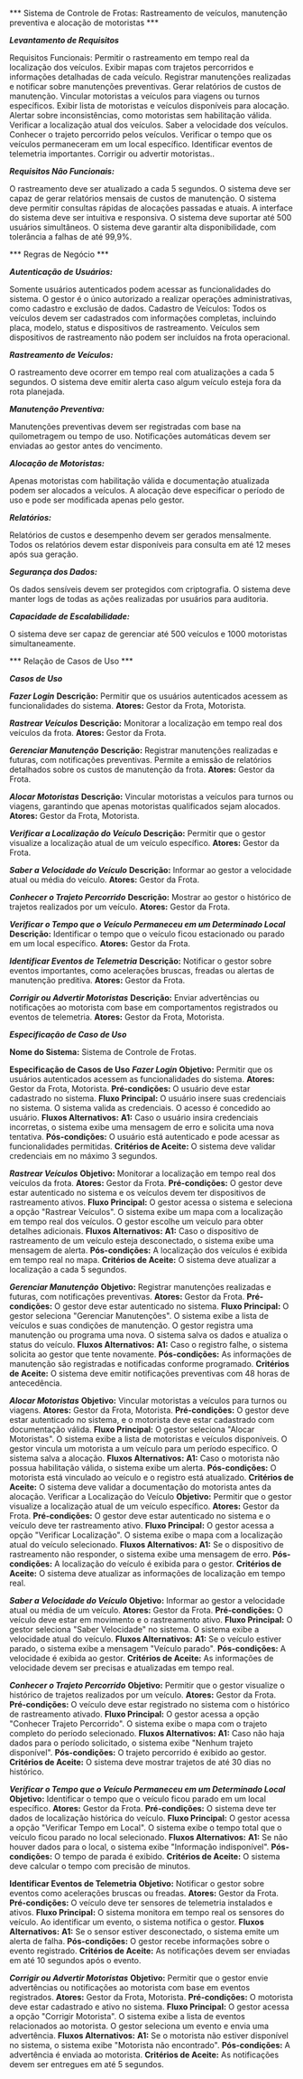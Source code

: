 *** Sistema de Controle de Frotas: Rastreamento de veículos, manutenção preventiva e alocação de motoristas ***

***Levantamento de Requisitos***

Requisitos Funcionais:
Permitir o rastreamento em tempo real da localização dos veículos.
Exibir mapas com trajetos percorridos e informações detalhadas de cada veículo.
Registrar manutenções realizadas e notificar sobre manutenções preventivas.
Gerar relatórios de custos de manutenção.
Vincular motoristas a veículos para viagens ou turnos específicos.
Exibir lista de motoristas e veículos disponíveis para alocação.
Alertar sobre inconsistências, como motoristas sem habilitação válida.
Verificar a localização atual dos veículos.
Saber a velocidade dos veículos.
Conhecer o trajeto percorrido pelos veículos.
Verificar o tempo que os veículos permaneceram em um local específico.
Identificar eventos de telemetria importantes.
Corrigir ou advertir motoristas..


***Requisitos Não Funcionais:***

O rastreamento deve ser atualizado a cada 5 segundos.
O sistema deve ser capaz de gerar relatórios mensais de custos de manutenção.
O sistema deve permitir consultas rápidas de alocações passadas e atuais.
A interface do sistema deve ser intuitiva e responsiva.
O sistema deve suportar até 500 usuários simultâneos.
O sistema deve garantir alta disponibilidade, com tolerância a falhas de até 99,9%.


*** Regras de Negócio ***

***Autenticação de Usuários:***

Somente usuários autenticados podem acessar as funcionalidades do sistema.
O gestor é o único autorizado a realizar operações administrativas, como cadastro e exclusão de dados.
Cadastro de Veículos:
Todos os veículos devem ser cadastrados com informações completas, incluindo placa, modelo, status e dispositivos de rastreamento.
Veículos sem dispositivos de rastreamento não podem ser incluídos na frota operacional.

***Rastreamento de Veículos:***

O rastreamento deve ocorrer em tempo real com atualizações a cada 5 segundos.
O sistema deve emitir alerta caso algum veículo esteja fora da rota planejada.

***Manutenção Preventiva:***

Manutenções preventivas devem ser registradas com base na quilometragem ou tempo de uso.
Notificações automáticas devem ser enviadas ao gestor antes do vencimento.

***Alocação de Motoristas:***

Apenas motoristas com habilitação válida e documentação atualizada podem ser alocados a veículos.
A alocação deve especificar o período de uso e pode ser modificada apenas pelo gestor.

***Relatórios:***

Relatórios de custos e desempenho devem ser gerados mensalmente.
Todos os relatórios devem estar disponíveis para consulta em até 12 meses após sua geração.

***Segurança dos Dados:***

Os dados sensíveis devem ser protegidos com criptografia.
O sistema deve manter logs de todas as ações realizadas por usuários para auditoria.

***Capacidade de Escalabilidade:***

O sistema deve ser capaz de gerenciar até 500 veículos e 1000 motoristas simultaneamente.


*** Relação de Casos de Uso ***

***Casos de Uso***

***Fazer Login***
**Descrição:** Permitir que os usuários autenticados acessem as funcionalidades do sistema.
**Atores:** Gestor da Frota, Motorista.

***Rastrear Veículos***
**Descrição:** Monitorar a localização em tempo real dos veículos da frota.
**Atores:** Gestor da Frota.

***Gerenciar Manutenção***
**Descrição:** Registrar manutenções realizadas e futuras, com notificações preventivas. Permite a emissão de relatórios detalhados sobre os custos de manutenção da frota.
**Atores:** Gestor da Frota.

***Alocar Motoristas***
**Descrição:** Vincular motoristas a veículos para turnos ou viagens, garantindo que apenas motoristas qualificados sejam alocados.
**Atores:** Gestor da Frota, Motorista.

***Verificar a Localização do Veículo***
**Descrição:** Permitir que o gestor visualize a localização atual de um veículo específico.
**Atores:** Gestor da Frota.

***Saber a Velocidade do Veículo***
**Descrição:** Informar ao gestor a velocidade atual ou média do veículo.
**Atores:** Gestor da Frota.

***Conhecer o Trajeto Percorrido***
**Descrição:** Mostrar ao gestor o histórico de trajetos realizados por um veículo.
**Atores:** Gestor da Frota.

***Verificar o Tempo que o Veículo Permaneceu em um Determinado Local***
**Descrição:** Identificar o tempo que o veículo ficou estacionado ou parado em um local específico.
**Atores:** Gestor da Frota.

***Identificar Eventos de Telemetria***
**Descrição:** Notificar o gestor sobre eventos importantes, como acelerações bruscas, freadas ou alertas de manutenção preditiva.
**Atores:** Gestor da Frota.

***Corrigir ou Advertir Motoristas***
**Descrição:** Enviar advertências ou notificações ao motorista com base em comportamentos registrados ou eventos de telemetria.
**Atores:** Gestor da Frota, Motorista.


***Especificação de Caso de Uso***

**Nome do Sistema:** Sistema de Controle de Frotas.

**Especificação de Casos de Uso**
***Fazer Login***
**Objetivo:** Permitir que os usuários autenticados acessem as funcionalidades do sistema.
**Atores:** Gestor da Frota, Motorista.
**Pré-condições:** O usuário deve estar cadastrado no sistema.
**Fluxo Principal:**
O usuário insere suas credenciais no sistema.
O sistema valida as credenciais.
O acesso é concedido ao usuário.
**Fluxos Alternativos:**
**A1:** Caso o usuário insira credenciais incorretas, o sistema exibe uma mensagem de erro e solicita uma nova tentativa.
**Pós-condições:** O usuário está autenticado e pode acessar as funcionalidades permitidas.
**Critérios de Aceite:** O sistema deve validar credenciais em no máximo 3 segundos.

***Rastrear Veículos***
**Objetivo:** Monitorar a localização em tempo real dos veículos da frota.
**Atores:** Gestor da Frota.
**Pré-condições:** O gestor deve estar autenticado no sistema e os veículos devem ter dispositivos de rastreamento ativos.
**Fluxo Principal:**
O gestor acessa o sistema e seleciona a opção "Rastrear Veículos".
O sistema exibe um mapa com a localização em tempo real dos veículos.
O gestor escolhe um veículo para obter detalhes adicionais.
**Fluxos Alternativos:**
**A1:** Caso o dispositivo de rastreamento de um veículo esteja desconectado, o sistema exibe uma mensagem de alerta.
**Pós-condições:** A localização dos veículos é exibida em tempo real no mapa.
**Critérios de Aceite:** O sistema deve atualizar a localização a cada 5 segundos.

***Gerenciar Manutenção***
**Objetivo:** Registrar manutenções realizadas e futuras, com notificações preventivas.
**Atores:** Gestor da Frota.
**Pré-condições:** O gestor deve estar autenticado no sistema.
**Fluxo Principal:**
O gestor seleciona "Gerenciar Manutenções".
O sistema exibe a lista de veículos e suas condições de manutenção.
O gestor registra uma manutenção ou programa uma nova.
O sistema salva os dados e atualiza o status do veículo.
**Fluxos Alternativos:**
**A1:** Caso o registro falhe, o sistema solicita ao gestor que tente novamente.
**Pós-condições:** As informações de manutenção são registradas e notificadas conforme programado.
**Critérios de Aceite:** O sistema deve emitir notificações preventivas com 48 horas de antecedência.

***Alocar Motoristas***
**Objetivo:** Vincular motoristas a veículos para turnos ou viagens.
**Atores:** Gestor da Frota, Motorista.
**Pré-condições:** O gestor deve estar autenticado no sistema, e o motorista deve estar cadastrado com documentação válida.
**Fluxo Principal:**
O gestor seleciona "Alocar Motoristas".
O sistema exibe a lista de motoristas e veículos disponíveis.
O gestor vincula um motorista a um veículo para um período específico.
O sistema salva a alocação.
**Fluxos Alternativos:**
**A1:** Caso o motorista não possua habilitação válida, o sistema exibe um alerta.
**Pós-condições:** O motorista está vinculado ao veículo e o registro está atualizado.
**Critérios de Aceite:** O sistema deve validar a documentação do motorista antes da alocação.
Verificar a Localização do Veículo
**Objetivo:** Permitir que o gestor visualize a localização atual de um veículo específico.
**Atores:** Gestor da Frota.
**Pré-condições:** O gestor deve estar autenticado no sistema e o veículo deve ter rastreamento ativo.
**Fluxo Principal:**
O gestor acessa a opção "Verificar Localização".
O sistema exibe o mapa com a localização atual do veículo selecionado.
**Fluxos Alternativos:**
**A1:** Se o dispositivo de rastreamento não responder, o sistema exibe uma mensagem de erro.
**Pós-condições:** A localização do veículo é exibida para o gestor.
**Critérios de Aceite:** O sistema deve atualizar as informações de localização em tempo real.

***Saber a Velocidade do Veículo***
**Objetivo:** Informar ao gestor a velocidade atual ou média de um veículo.
**Atores:** Gestor da Frota.
**Pré-condições:** O veículo deve estar em movimento e o rastreamento ativo.
**Fluxo Principal:**
O gestor seleciona "Saber Velocidade" no sistema.
O sistema exibe a velocidade atual do veículo.
**Fluxos Alternativos:**
**A1:** Se o veículo estiver parado, o sistema exibe a mensagem "Veículo parado".
**Pós-condições:** A velocidade é exibida ao gestor.
**Critérios de Aceite:** As informações de velocidade devem ser precisas e atualizadas em tempo real.

***Conhecer o Trajeto Percorrido***
**Objetivo:** Permitir que o gestor visualize o histórico de trajetos realizados por um veículo.
**Atores:** Gestor da Frota.
**Pré-condições:** O veículo deve estar registrado no sistema com o histórico de rastreamento ativado.
**Fluxo Principal:**
O gestor acessa a opção "Conhecer Trajeto Percorrido".
O sistema exibe o mapa com o trajeto completo do período selecionado.
**Fluxos Alternativos:**
**A1:** Caso não haja dados para o período solicitado, o sistema exibe "Nenhum trajeto disponível".
**Pós-condições:** O trajeto percorrido é exibido ao gestor.
**Critérios de Aceite:** O sistema deve mostrar trajetos de até 30 dias no histórico.

***Verificar o Tempo que o Veículo Permaneceu em um Determinado Local***
**Objetivo:** Identificar o tempo que o veículo ficou parado em um local específico.
**Atores:** Gestor da Frota.
**Pré-condições:** O sistema deve ter dados de localização histórica do veículo.
**Fluxo Principal:**
O gestor acessa a opção "Verificar Tempo em Local".
O sistema exibe o tempo total que o veículo ficou parado no local selecionado.
**Fluxos Alternativos:**
**A1:** Se não houver dados para o local, o sistema exibe "Informação indisponível".
**Pós-condições:** O tempo de parada é exibido.
**Critérios de Aceite:** O sistema deve calcular o tempo com precisão de minutos.

**Identificar Eventos de Telemetria**
**Objetivo:** Notificar o gestor sobre eventos como acelerações bruscas ou freadas.
**Atores:** Gestor da Frota.
**Pré-condições:** O veículo deve ter sensores de telemetria instalados e ativos.
**Fluxo Principal:**
O sistema monitora em tempo real os sensores do veículo.
Ao identificar um evento, o sistema notifica o gestor.
**Fluxos Alternativos:**
**A1:** Se o sensor estiver desconectado, o sistema emite um alerta de falha.
**Pós-condições:** O gestor recebe informações sobre o evento registrado.
**Critérios de Aceite:** As notificações devem ser enviadas em até 10 segundos após o evento.

***Corrigir ou Advertir Motoristas***
**Objetivo:** Permitir que o gestor envie advertências ou notificações ao motorista com base em eventos registrados.
**Atores:** Gestor da Frota, Motorista.
**Pré-condições:** O motorista deve estar cadastrado e ativo no sistema.
**Fluxo Principal:**
O gestor acessa a opção "Corrigir Motorista".
O sistema exibe a lista de eventos relacionados ao motorista.
O gestor seleciona um evento e envia uma advertência.
**Fluxos Alternativos:**
**A1:** Se o motorista não estiver disponível no sistema, o sistema exibe "Motorista não encontrado".
**Pós-condições:** A advertência é enviada ao motorista.
**Critérios de Aceite:** As notificações devem ser entregues em até 5 segundos.

